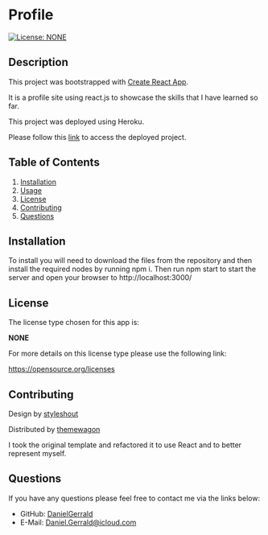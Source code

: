 

# Profile
  [![License: NONE](https://img.shields.io/badge/License-yellow.svg)](https://opensource.org/licenses)
  ## Description
  This project was bootstrapped with [Create React App](https://github.com/facebook/create-react-app).

  It is a profile site using react.js to showcase the skills that I have learned so far.

  This project was deployed using Heroku.
  
  Please follow this [link](https://daniel-gerrald.herokuapp.com) to access the deployed project.
  ## Table of Contents
  1. [Installation](#installation)
  2. [Usage](#usage)
  3. [License](#license)
  4. [Contributing](#contributing)
  5. [Questions](#questions)
  ## Installation
  To install you will need to download the files from the repository and then install the required nodes by running npm i. Then run npm start to start the server and open your browser to http://localhost:3000/
  ## License
  The license type chosen for this app is:

  **NONE**

  For more details on this license type please use the following link: 
  
  https://opensource.org/licenses
  ## Contributing
 Design by [styleshout](http://www.styleshout.com/)

 Distributed by [themewagon](https://themewagon.com/)

 I took the original template and refactored it to use React and to better represent myself.
  

  ## Questions
  If you have any questions please feel free to contact me via the links below: 
  * GitHub: [DanielGerrald](https://github.com/DanielGerrald)
  * E-Mail: Daniel.Gerrald@icloud.com